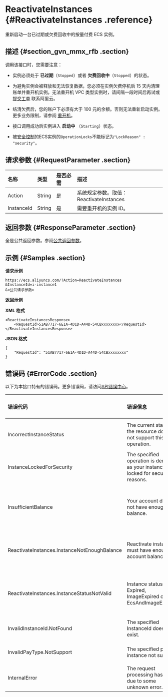 # ReactivateInstances {#ReactivateInstances .reference}

重新启动一台已过期或欠费回收中的按量付费 ECS 实例。

## 描述 {#section_gvn_mmx_rfb .section}

调用该接口时，您需要注意：

-   实例必须处于 **已过期**（`Stopped`）或者 **欠费回收中**（`Stopped`）的状态。

-   为避免实例会被释放和无法恢复数据，您必须在实例欠费停机后 15 天内清理账单并重开机实例。无法重开机 VPC 类型实例时，请间隔一段时间后再试或 [提交工单](https://selfservice.console.aliyun.com/ticket/createIndex.htm) 联系阿里云。

-   结清欠费后，您的账户下必须有大于 100 元的余额。否则无法重新启动实例。更多业务限制，请参阅 [重开机](../cn.zh-CN/用户指南/实例/重开机.md#)。

-   接口调用成功后实例进入 **启动中** （`Starting`）状态。

-   被[安全控制](../cn.zh-CN/API参考/附录/安全锁定时的API行为.md#)的ECS实例的`OperationLocks`不能标记为`"LockReason" : "security"`。


## 请求参数 {#RequestParameter .section}

|名称|类型|是否必需|描述|
|:-|:-|:---|:-|
|Action|String|是|系统规定参数。取值：ReactivateInstances|
|InstanceId|String|是|需要重开机的实例 ID。|

## 返回参数 {#ResponseParameter .section}

全是公共返回参数。参阅[公共返回参数](../cn.zh-CN/API参考/HTTP调用方式/公共参数.md#commonResponseParameters)。

## 示例 {#Samples .section}

**请求示例** 

```
https://ecs.aliyuncs.com/?Action=ReactivateInstances
&InstanceId=i-instance1
&<公共请求参数>
```

**返回示例**

**XML 格式**

```
<ReactivateInstancesResponse>
    <RequestId>51AB7717-6E1A-4D1D-A44D-54CBxxxxxxxx</RequestId>
</ReactivateInstancesResponse>
```

**JSON 格式**

```
{
	"RequestId": "51AB7717-6E1A-4D1D-A44D-54CBxxxxxxxx"
}
```

## 错误码 {#ErrorCode .section}

以下为本接口特有的错误码。更多错误码，请访问[API错误中心](https://error-center.aliyun.com/status/product/Ecs)。

|错误代码|错误信息|HTTP 状态码|说明|
|:---|:---|:-------|:-|
|IncorrectInstanceStatus|The current status of the resource does not support this operation.|403|该资源目前的状态不支持此操作。|
|InstanceLockedForSecurity|The specified operation is denied as your instance is locked for security reasons.|403|该资源目前被安全锁定被拒绝操作。|
|InsufficientBalance|Your account does not have enough balance.|403|请清理完您的云账号下所有未支付订单后重试。|
|ReactivateInstances.InstanceNotEnoughBalance|Reactivate instance must have enough account balance.|403|您的账户下必须有大于 100 元的余额。|
|ReactivateInstances.InstanceStatusNotValid|Instance status is not Expired, ImageExpired or EcsAndImageExpired.|403|按量付费实例必须处于 **已过期** 或者 **欠费回收中** 状态。|
|InvalidInstanceId.NotFound|The specified InstanceId does not exist.|404|指定的 InstanceId 不存在。|
|InvalidPayType.NotSupport|The specified pre pay instance not support.|404|只支持按量付费实例。|
|InternalError|The request processing has failed due to some unknown error.|500|内部错误，请稍后重试。|

